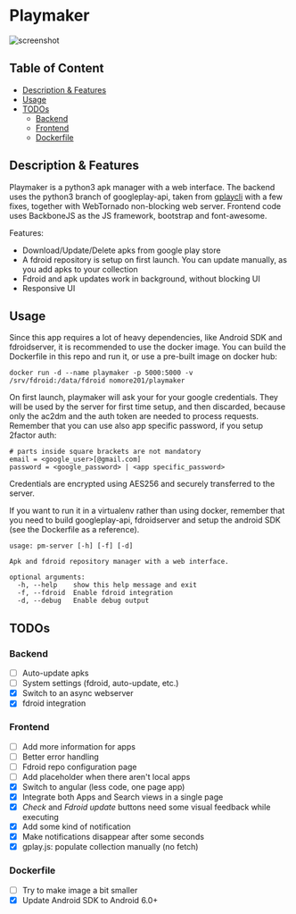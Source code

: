 # Playmaker

![screenshot](https://github.com/NoMore201/playmaker/raw/master/example1.png)

## Table of Content

* [Description & Features](#desc)
* [Usage](#usage)
* [TODOs](#todos)
  * [Backend](#todos-backend)
  * [Frontend](#todos-frontend)
  * [Dockerfile](#todos-docker)

<a name="desc"/>

## Description & Features

Playmaker is a python3 apk manager with a web interface. The backend uses the python3 branch of googleplay-api, taken from [gplaycli](https://github.com/matlink/gplaycli)
with a few fixes, together with WebTornado non-blocking web server. Frontend code uses BackboneJS as the JS framework, bootstrap and font-awesome.

Features:
* Download/Update/Delete apks from google play store
* A fdroid repository is setup on first launch. You can update manually, as
you add apks to your collection
* Fdroid and apk updates work in background, without blocking UI
* Responsive UI

<a name="usage"/>

## Usage

Since this app requires a lot of heavy dependencies, like Android SDK and fdroidserver, it is recommended to use the docker image. You can build the Dockerfile in this repo and run it, or use a pre-built image on docker hub:

```
docker run -d --name playmaker -p 5000:5000 -v /srv/fdroid:/data/fdroid nomore201/playmaker
```

On first launch, playmaker will ask your for your google credentials. They will be used by the server for first time setup, and then discarded, because only the ac2dm and the auth token are needed to process requests. Remember that you can use also app specific password, if you setup 2factor auth:

```
# parts inside square brackets are not mandatory
email = <google_user>[@gmail.com]
password = <google_password> | <app specific_password>
```

Credentials are encrypted using AES256 and securely transferred to the server.

If you want to run it in a virtualenv rather than using docker, remember that you need to build googleplay-api, fdroidserver and setup the android SDK (see the Dockerfile as a reference).

```
usage: pm-server [-h] [-f] [-d]

Apk and fdroid repository manager with a web interface.

optional arguments:
  -h, --help    show this help message and exit
  -f, --fdroid  Enable fdroid integration
  -d, --debug   Enable debug output
```

<a name="todos"/>

## TODOs

<a name="todos-backend"/>

### Backend

- [ ] Auto-update apks
- [ ] System settings (fdroid, auto-update, etc.)
- [x] Switch to an async webserver
- [x] fdroid integration

<a name="todos-frontend"/>

### Frontend

- [ ] Add more information for apps
- [ ] Better error handling
- [ ] Fdroid repo configuration page
- [ ] Add placeholder when there aren't local apps
- [x] Switch to angular (less code, one page app)
- [x] Integrate both Apps and Search views in a single page
- [x] *Check* and *Fdroid update* buttons need some visual feedback while executing
- [x] Add some kind of notification
- [x] Make notifications disappear after some seconds
- [x] gplay.js: populate collection manually (no fetch)

<a name="todos-docker"/>

### Dockerfile

- [ ] Try to make image a bit smaller
- [x] Update Android SDK to Android 6.0+
